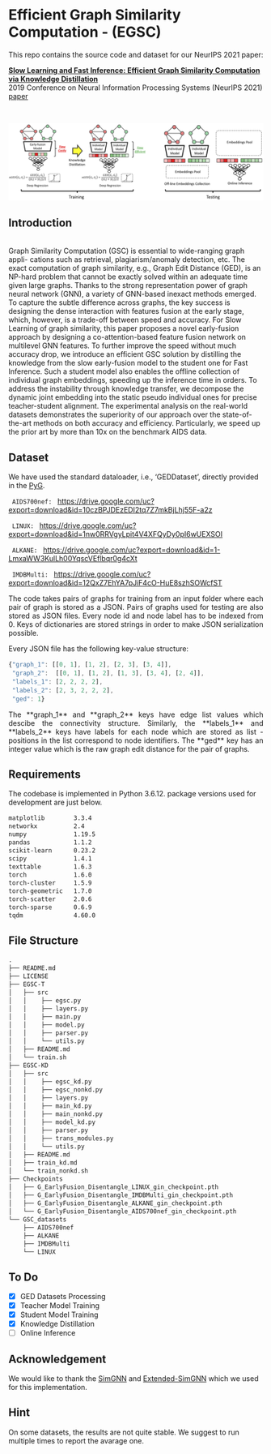 # Efficient Graph Similarity Computation - (EGSC)

This repo contains the source code and dataset for our NeurIPS 2021 paper:

[**Slow Learning and Fast Inference: Efficient Graph Similarity Computation via Knowledge Distillation**](https://papers.nips.cc/paper/2021/file/75fc093c0ee742f6dddaa13fff98f104-Paper.pdf)
<br>
2019 Conference on Neural Information Processing Systems (NeurIPS 2021)
<br>
[paper](https://papers.nips.cc/paper/2021/file/75fc093c0ee742f6dddaa13fff98f104-Paper.pdf)

<div>
    <div style="display: none;" id="egsc2021">
      <pre class="bibtex">@inproceedings{qin2021slow,
              title={Slow Learning and Fast Inference: Efficient Graph Similarity Computation via Knowledge Distillation},
              author={Qin, Can and Zhao, Handong and Wang, Lichen and Wang, Huan and Zhang, Yulun and Fu, Yun},
              booktitle={Thirty-Fifth Conference on Neural Information Processing Systems},
              year={2021}
            }
    </pre>
  </div>
  <br>
</div>

![EGSC](/Figs/our-setting.png)

## Introduction
<div>
    <br>
Graph Similarity Computation (GSC) is essential to wide-ranging graph appli- cations such as retrieval, plagiarism/anomaly detection, etc. The exact computation of graph similarity, e.g., Graph Edit Distance (GED), is an NP-hard problem that cannot be exactly solved within an adequate time given large graphs. Thanks to the strong representation power of graph neural network (GNN), a variety of GNN-based inexact methods emerged. To capture the subtle difference across graphs, the key success is designing the dense interaction with features fusion at the early stage, which, however, is a trade-off between speed and accuracy. For Slow Learning of graph similarity, this paper proposes a novel early-fusion approach by designing a co-attention-based feature fusion network on multilevel GNN features. To further improve the speed without much accuracy drop, we introduce an efficient GSC solution by distilling the knowledge from the slow early-fusion model to the student one for Fast Inference. Such a student model also enables the offline collection of individual graph embeddings, speeding up the inference time in orders. To address the instability through knowledge transfer, we decompose the dynamic joint embedding into the static pseudo individual ones for precise teacher-student alignment. The experimental analysis on the real-world datasets demonstrates the superiority of our approach over the state-of-the-art methods on both accuracy and efficiency. Particularly, we speed up the prior art by more than 10x on the benchmark AIDS data.
    <br>
</div>

## Dataset
We have used the standard dataloader, i.e., ‘GEDDataset’, directly provided in the [PyG](https://pytorch-geometric.readthedocs.io/en/latest/_modules/torch_geometric/datasets/ged_dataset.html#GEDDataset).

```  AIDS700nef:  ``` https://drive.google.com/uc?export=download&id=10czBPJDEzEDI2tq7Z7mkBjLhj55F-a2z

```  LINUX:  ``` https://drive.google.com/uc?export=download&id=1nw0RRVgyLpit4V4XFQyDy0pI6wUEXSOI

```  ALKANE:  ``` https://drive.google.com/uc?export=download&id=1-LmxaWW3KulLh00YqscVEflbqr0g4cXt

```  IMDBMulti:  ``` https://drive.google.com/uc?export=download&id=12QxZ7EhYA7pJiF4cO-HuE8szhSOWcfST


<p align="justify">
The code takes pairs of graphs for training from an input folder where each pair of graph is stored as a JSON. Pairs of graphs used for testing are also stored as JSON files. Every node id and node label has to be indexed from 0. Keys of dictionaries are stored strings in order to make JSON serialization possible.</p>

Every JSON file has the following key-value structure:

```javascript
{"graph_1": [[0, 1], [1, 2], [2, 3], [3, 4]],
 "graph_2":  [[0, 1], [1, 2], [1, 3], [3, 4], [2, 4]],
 "labels_1": [2, 2, 2, 2],
 "labels_2": [2, 3, 2, 2, 2],
 "ged": 1}
```
<p align="justify">
The **graph_1** and **graph_2** keys have edge list values which descibe the connectivity structure. Similarly, the **labels_1**  and **labels_2** keys have labels for each node which are stored as list - positions in the list correspond to node identifiers. The **ged** key has an integer value which is the raw graph edit distance for the pair of graphs.</p>

## Requirements
The codebase is implemented in Python 3.6.12. package versions used for development are just below.
```
matplotlib        3.3.4
networkx          2.4
numpy             1.19.5
pandas            1.1.2
scikit-learn      0.23.2
scipy             1.4.1
texttable         1.6.3
torch             1.6.0
torch-cluster     1.5.9
torch-geometric   1.7.0
torch-scatter     2.0.6
torch-sparse      0.6.9
tqdm              4.60.0
```

## File Structure
```
.
├── README.md
├── LICENSE                            
├── EGSC-T
│   ├── src
│   │    ├── egsc.py 
│   │    ├── layers.py
│   │    ├── main.py
│   │    ├── model.py
│   │    ├── parser.py        
│   │    └── utils.py                             
│   ├── README.md                      
│   └── train.sh
├── EGSC-KD
│   ├── src
│   │    ├── egsc_kd.py 
│   │    ├── egsc_nonkd.py 
│   │    ├── layers.py
│   │    ├── main_kd.py
│   │    ├── main_nonkd.py
│   │    ├── model_kd.py
│   │    ├── parser.py    
│   │    ├── trans_modules.py    
│   │    └── utils.py                             
│   ├── README.md  
│   ├── train_kd.md                     
│   └── train_nonkd.sh 
├── Checkpoints
│   ├── G_EarlyFusion_Disentangle_LINUX_gin_checkpoint.pth
│   ├── G_EarlyFusion_Disentangle_IMDBMulti_gin_checkpoint.pth
│   ├── G_EarlyFusion_Disentangle_ALKANE_gin_checkpoint.pth
│   └── G_EarlyFusion_Disentangle_AIDS700nef_gin_checkpoint.pth                         
└── GSC_datasets
    ├── AIDS700nef
    ├── ALKANE
    ├── IMDBMulti
    └── LINUX
```

## To Do
- [x] GED Datasets Processing
- [x] Teacher Model Training
- [x] Student Model Training
- [x] Knowledge Distillation
- [ ] Online Inference

## Acknowledgement
We would like to thank the [SimGNN](https://github.com/benedekrozemberczki/SimGNN) and [Extended-SimGNN](https://github.com/gospodima/Extended-SimGNN) which we used for this implementation.

## Hint
On some datasets, the results are not quite stable. We suggest to run multiple times to report the avarage one.
